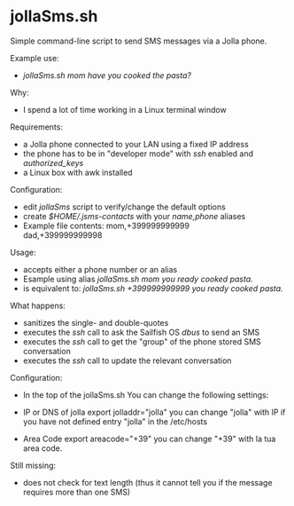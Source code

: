 jollaSms.sh
====

Simple command-line script to send SMS messages via a Jolla phone.


Example use:
- *jollaSms.sh mom have you cooked the pasta?*

Why:
- I spend a lot of time working in a Linux terminal window

Requirements:
- a Jolla phone connected to your LAN using a fixed IP address
- the phone has to be in "developer mode" with *ssh* enabled and *authorized_keys*
- a Linux box with awk installed

Configuration:
- edit *jollaSms* script to verify/change the default options
- create *$HOME/.jsms-contacts* with your *name,phone* aliases
- Example file contents: 
mom,+399999999999	
dad,+399999999998

Usage:
- accepts either a phone number or an alias
- Esample using alias
  *jollaSms.sh mom you ready cooked pasta.*
- is equivalent to:
  *jollaSms.sh +399999999999 you ready cooked pasta.*

What happens:
- sanitizes the single- and double-quotes
- executes the *ssh* call to ask the Sailfish OS *dbus* to send an SMS
- executes the *ssh* call to get the "group" of the phone stored SMS conversation
- executes the *ssh* call to update the relevant conversation

Configuration:
- In the top of the jollaSms.sh You can change the following settings:
 * IP or DNS of jolla
  export jolladdr="jolla"
  you can change "jolla" with IP if you have not defined entry "jolla" 
  in the /etc/hosts

 * Area Code
  export areacode="+39"
  you can change "+39" with la tua area code. 

Still missing:
- does not check for text length (thus it cannot tell you if the message requires more than one SMS)
